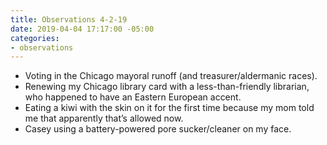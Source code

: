 ```yaml
---
title: Observations 4-2-19
date: 2019-04-04 17:17:00 -05:00
categories:
- observations
---
```


- Voting in the Chicago mayoral runoff (and treasurer/aldermanic races).
- Renewing my Chicago library card with a less-than-friendly librarian, who happened to have an Eastern European accent.
- Eating a kiwi with the skin on it for the first time because my mom told me that apparently that’s allowed now.
- Casey using a battery-powered pore sucker/cleaner on my face.